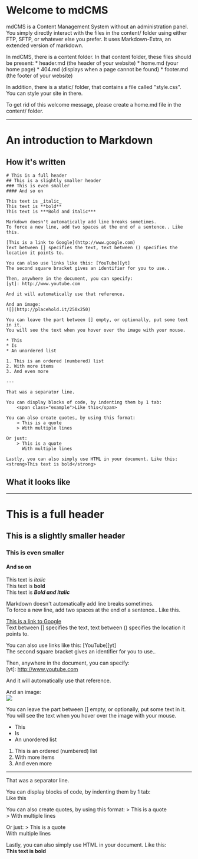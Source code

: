 # Welcome to mdCMS

mdCMS is a Content Management System without an administration panel. You simply directly interact with the files in the content/ folder using either FTP, SFTP, or whatever else you prefer.
It uses Markdown-Extra, an extended version of markdown.

In mdCMS, there is a content folder.
In that content folder, these files should be present:
	* header.md (the header of your website)
	* home.md (your home page)
	* 404.md (displays when a page cannot be found)
	* footer.md (the footer of your website)

In addition, there is a static/ folder, that contains a file called "style.css". You can style your site in there.

To get rid of this welcome message, please create a home.md file in the content/ folder.

---

# An introduction to Markdown
## How it's written
    # This is a full header
    ## This is a slightly smaller header
    ### This is even smaller
    #### And so on
    
    This text is _italic_
    This text is **bold**
    This text is ***Bold and italic***
    
    Markdown doesn't automatically add line breaks sometimes.  
    To force a new line, add two spaces at the end of a sentence.. Like this.  
    
    [This is a link to Google](http://www.google.com)  
    Text between [] specifies the text, text between () specifies the location it points to.
    
    You can also use links like this: [YouTube][yt]  
    The second square bracket gives an identifier for you to use..
    
    Then, anywhere in the document, you can specify:
    [yt]: http://www.youtube.com
    
    And it will automatically use that reference.
    
    And an image:
    ![](http://placehold.it/250x250)
    
    You can leave the part between [] empty, or optionally, put some text in it.
    You will see the text when you hover over the image with your mouse.
    
    * This
    * Is
    * An unordered list
    
    1. This is an ordered (numbered) list
    2. With more items
    3. And even more
    
    ---
    
    That was a separator line.
    
    You can display blocks of code, by indenting them by 1 tab:  
        <span class="example">Like this</span>
        
    You can also create quotes, by using this format:
        > This is a quote
        > With multiple lines
        
    Or just:
        > This is a quote
          With multiple lines
          
    Lastly, you can also simply use HTML in your document. Like this:  
    <strong>This text is bold</strong>

## What it looks like
---
# This is a full header
## This is a slightly smaller header
### This is even smaller
#### And so on

This text is _italic_  
This text is **bold**  
This text is ***Bold and italic***  

Markdown doesn't automatically add line breaks sometimes.  
To force a new line, add two spaces at the end of a sentence.. Like this.  
    
[This is a link to Google](http://www.google.com)  
Text between [] specifies the text, text between () specifies the location it points to.  

You can also use links like this: [YouTube][yt]  
The second square bracket gives an identifier for you to use..  

Then, anywhere in the document, you can specify:  
[yt]: http://www.youtube.com  

And it will automatically use that reference.  

And an image:  
![](http://placehold.it/250x250)  

You can leave the part between [] empty, or optionally, put some text in it.  
You will see the text when you hover over the image with your mouse.  

* This
* Is
* An unordered list

1. This is an ordered (numbered) list
2. With more items
3. And even more

---

That was a separator line.

You can display blocks of code, by indenting them by 1 tab:  
        <span class="example">Like this</span>
    
You can also create quotes, by using this format:
    > This is a quote  
    > With multiple lines
    
Or just:
    > This is a quote  
      With multiple lines
      
Lastly, you can also simply use HTML in your document. Like this:  
    <strong>This text is bold</strong>

